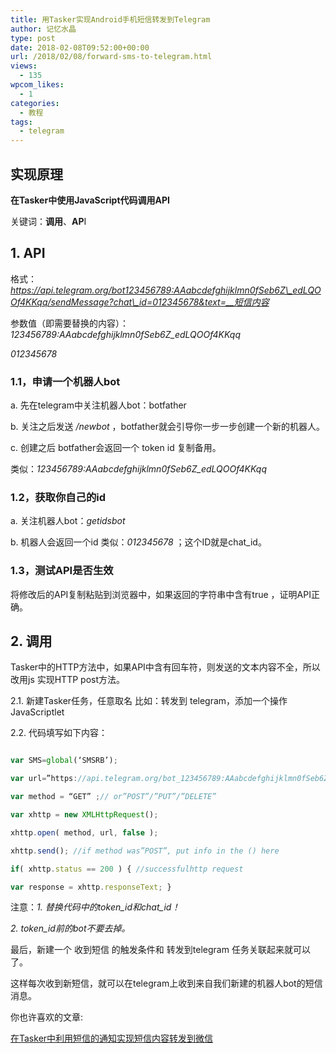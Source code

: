 ```yaml
---
title: 用Tasker实现Android手机短信转发到Telegram
author: 记忆水晶
type: post
date: 2018-02-08T09:52:00+00:00
url: /2018/02/08/forward-sms-to-telegram.html
views:
  - 135
wpcom_likes:
  - 1
categories:
  - 教程
tags:
  - telegram
---
```


## 实现原理
**在Tasker中使用JavaScript代码调用API**

关键词：**调用**、**AP**I

## 1. API

格式：_https://api.telegram.org/bot123456789:AAabcdefghijklmn0fSeb6Z\_edLQOOf4KKqq/sendMessage?chat\_id=012345678&text=__短信内容_

参数值（即需要替换的内容）：_123456789:AAabcdefghijklmn0fSeb6Z_edLQOOf4KKqq_

_012345678_

### 1.1，申请一个机器人bot

a. 先在telegram中关注机器人bot：botfather

b. 关注之后发送 _/newbot_ ，botfather就会引导你一步一步创建一个新的机器人。

c. 创建之后 botfather会返回一个 token id 复制备用。

类似：_123456789:AAabcdefghijklmn0fSeb6Z_edLQOOf4KKqq_

### 1.2，获取你自己的id

a. 关注机器人bot：_getidsbot_

b. 机器人会返回一个id 类似：_012345678_ ；这个ID就是chat_id。

### 1.3，测试API是否生效

将修改后的API复制粘贴到浏览器中，如果返回的字符串中含有true ，证明API正确。

## 2. 调用

Tasker中的HTTP方法中，如果API中含有回车符，则发送的文本内容不全，所以改用js 实现HTTP post方法。

2.1. 新建Tasker任务，任意取名 比如：转发到 telegram，添加一个操作JavaScriptlet

2.2. 代码填写如下内容：


```javascript

var SMS=global(‘SMSRB’);

var url=”https://api.telegram.org/bot_123456789:AAabcdefghijklmn0fSeb6Z_edLQOOf4KKqq_/sendMessage?chat_id=_012345678_&text=”+SMS;

var method = “GET” ;// or”POST”/”PUT”/”DELETE”

var xhttp = new XMLHttpRequest();

xhttp.open( method, url, false );

xhttp.send(); //if method was”POST”, put info in the () here

if( xhttp.status == 200 ) { //successfulhttp request

var response = xhttp.responseText; }


```

注意：_1. 替换代码中的token\_id和chat\_id！_

_2. token_id前的bot不要去掉。_

最后，新建一个 收到短信 的触发条件和 转发到telegram 任务关联起来就可以了。

这样每次收到新短信，就可以在telegram上收到来自我们新建的机器人bot的短信消息。

你也许喜欢的文章:

[在Tasker中利用短信的通知实现短信内容转发到微信](https://taskerm.com/2020/03/05/forwarded-sms-to-wechat-by-tasker/)



